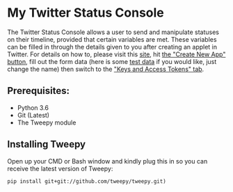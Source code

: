 # My Twitter Status Console

The Twitter Status Console allows a user to send and manipulate statuses on their timeline, provided that certain variables are met. These variables can be filled in through the details given to you after creating an applet in Twitter. For details on how to, please visit this [site](https://apps.twitter.com/), hit [the "Create New App" button](https://i.imgur.com/hhsY12s.png), fill out the form data (here is some [test data](https://i.imgur.com/fILbMi4.png) if you would like, just change the name) then switch to the ["Keys and Access Tokens" tab](https://i.imgur.com/OZ6FWcg.png).


## Prerequisites:

- Python 3.6
- Git (Latest)
- The Tweepy module 


## Installing Tweepy
Open up your CMD or Bash window and kindly plug this in so you can receive the latest version of Tweepy:
```
pip install git+git://github.com/tweepy/tweepy.git)
```

